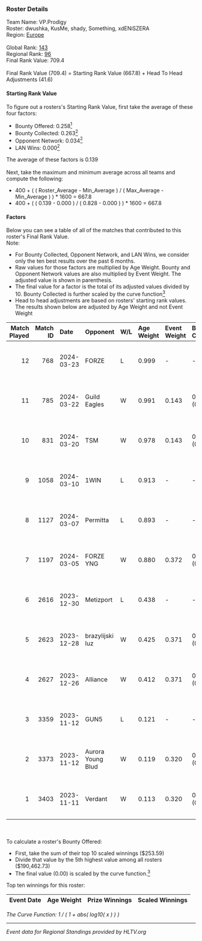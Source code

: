 ### Roster Details<br />
Team Name: VP.Prodigy<br />
Roster: dwushka, KusMe, shady, Something, xdENiSZERA<br />
Region: [Europe]( ../standings_europe.md)<br />
<br />
Global Rank: [143](../standings_global.md)<br />
Regional Rank: [96]( ../standings_europe.md)<br />
Final Rank Value:  709.4<br />
<br />
Final Rank Value (709.4) = Starting Rank Value (667.8) + Head To Head Adjustments (41.6)<br />

#### Starting Rank Value<br />
To figure out a rosters's Starting Rank Value, first take the average of these four factors:<br />
- Bounty Offered: 0.258[<sup>1</sup>](#table2)
- Bounty Collected: 0.263[<sup>2</sup>](#table1)
- Opponent Network: 0.034[<sup>2</sup>](#table1)
- LAN Wins: 0.000[<sup>2</sup>](#table1)

The average of these factors is 0.139<br />
<br />
Next, take the maximum and minimum average across all teams and compute the following:<br />
- 400 + ( ( Roster_Average - Min_Average ) / ( Max_Average - Min_Average ) ) * 1600 = 667.8
- 400 + ( ( 0.139 - 0.000 ) / ( 0.828 - 0.000 ) ) * 1600 = 667.8


#### Factors<br />
Below you can see a table of all of the matches that contributed to this roster's Final Rank Value.<br />
Note:<br />

- For Bounty Collected, Opponent Network, and LAN Wins, we consider only the ten best results over the past 6 months.
- Raw values for those factors are multiplied by Age Weight. Bounty and Opponent Network values are also multiplied by Event Weight. The adjusted value is shown in parenthesis.
- The final value for a factor is the total of its adjusted values divided by 10. Bounty Collected is further scaled by the curve function[<sup>3</sup>](#curveFunction)
- Head to head adjustments are based on rosters' starting rank values. The results shown below are adjusted by Age Weight and not Event Weight
<span id="table1"></span><br />


| Match Played | Match ID | Date       | Opponent          | W/L | Age Weight | Event Weight | Bounty Collected | Opponent Network | LAN Wins  | H2H Adj. | Roster                                       |
| -: | -: | :- | :- | :- | :- | :- | :- | :- | :- | -: | :- |
|           12 |      768 | 2024-03-23 | FORZE             | L   | 0.999      | -            | -                | -                | -         |    -4.81 | dwushka, KusMe, shady, Something, xdENiSZERA |
|           11 |      785 | 2024-03-22 | Guild Eagles      | W   | 0.991      | 0.143        | 0.046 (0.006)    | 0.727 (0.103)    | 0 (0.000) |    26.45 | dwushka, KusMe, shady, Something, xdENiSZERA |
|           10 |      831 | 2024-03-20 | TSM               | W   | 0.978      | 0.143        | 0.016 (0.002)    | 0.299 (0.042)    | 0 (0.000) |    20.50 | dwushka, KusMe, shady, Something, xdENiSZERA |
|            9 |     1058 | 2024-03-10 | 1WIN              | L   | 0.913      | -            | -                | -                | -         |   -18.08 | dwushka, KusMe, shady, Something, xdENiSZERA |
|            8 |     1127 | 2024-03-07 | Permitta          | L   | 0.893      | -            | -                | -                | -         |    -5.92 | dwushka, KusMe, shady, Something, xdENiSZERA |
|            7 |     1197 | 2024-03-05 | FORZE YNG         | W   | 0.880      | 0.372        | 0.000 (0.000)    | 0.000 (0.000)    | 0 (0.000) |     4.55 | dwushka, KusMe, shady, Something, xdENiSZERA |
|            6 |     2616 | 2023-12-30 | Metizport         | L   | 0.438      | -            | -                | -                | -         |    -2.47 | dwushka, KusMe, shady, Something, xdENiSZERA |
|            5 |     2623 | 2023-12-28 | brazylijski luz   | W   | 0.425      | 0.371        | 0.019 (0.003)    | 0.356 (0.056)    | 0 (0.000) |     8.97 | dwushka, KusMe, shady, Something, xdENiSZERA |
|            4 |     2627 | 2023-12-26 | Alliance          | W   | 0.412      | 0.371        | 0.020 (0.003)    | 0.855 (0.130)    | 0 (0.000) |    10.20 | dwushka, KusMe, shady, Something, xdENiSZERA |
|            3 |     3359 | 2023-11-12 | GUN5              | L   | 0.121      | -            | -                | -                | -         |    -2.06 | dwushka, KusMe, shady, Something, xdENiSZERA |
|            2 |     3373 | 2023-11-12 | Aurora Young Blud | W   | 0.119      | 0.320        | 0.002 (0.000)    | 0.133 (0.005)    | 0 (0.000) |     1.97 | dwushka, KusMe, shady, Something, xdENiSZERA |
|            1 |     3403 | 2023-11-11 | Verdant           | W   | 0.113      | 0.320        | 0.021 (0.001)    | 0.074 (0.003)    | 0 (0.000) |     2.30 | dwushka, KusMe, shady, Something, xdENiSZERA |

<br />
<span id="table2"></span><br />
To calculate a roster's Bounty Offered:<br />

- First, take the sum of their top 10 scaled winnings ($253.59)
- Divide that value by the 5th highest value among all rosters ($190,462.73)
- The final value (0.00) is scaled by the curve function.[<sup>3</sup>](#curveFunction)

Top ten winnings for this roster:<br />

| Event Date | Age Weight | Prize Winnings | Scaled Winnings |
| :- | -: | :- | :- |


<span id="curveFunction"></span>_The Curve Function: 1 / ( 1 + abs( log10( x ) ) )_<br />

---
_Event data for Regional Standings provided by HLTV.org_<br />
